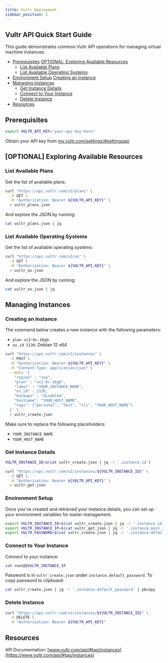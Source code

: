 ```yaml
---
title: Vultr Deployment
sidebar_position: 1
---
```


## Vultr API Quick Start Guide <!-- omit in toc -->

This guide demonstrates common Vultr API operations for managing virtual machine instances.

- [Prerequisites](#prerequisites)
  [OPTIONAL: Exploring Available Resources](#optional-exploring-available-resources)
  - [List Available Plans](#list-available-plans)
  - [List Available Operating Systems](#list-available-operating-systems)
- [Environment Setup](#environment-setup)
  [Creating an Instance](#managing-instances)
- [Managing Instances](#managing-instances)
  - [Get Instance Details](#get-instance-details)
  - [Connect to Your Instance](#connect-to-your-instance)
  - [Delete Instance](#delete-instance)
- [Resources](#resources)

## Prerequisites

```bash
export VULTR_API_KEY="your-api-key-here"
```

Obtain your API key from [my.vultr.com/settings/#settingsapi](https://my.vultr.com/settings/#settingsapi)

## [OPTIONAL] Exploring Available Resources

### List Available Plans

Get the list of available plans:

```bash
curl "https://api.vultr.com/v2/plans" \
  -X GET \
  -H "Authorization: Bearer ${VULTR_API_KEY}" \
  > vultr_plans.json
```

And explore the JSON by running:

```bash
cat vultr_plans.json | jq
```

### List Available Operating Systems

Get the list of available operating systems:

```bash
curl "https://api.vultr.com/v2/os" \
  -X GET \
  -H "Authorization: Bearer ${VULTR_API_KEY}" \
  > vultr_os.json
```

And explore the JSON by running:

```bash
cat vultr_os.json | jq
```

## Managing Instances

### Creating an Instance

The command below creates a new instance with the following parameters:

- `plan vc2-6c-16gb`:
- `os_id 2136`: Debian 12 x64

```bash
curl "https://api.vultr.com/v2/instances" \
  -X POST \
  -H "Authorization: Bearer ${VULTR_API_KEY}" \
  -H "Content-Type: application/json" \
  --data '{
    "region" : "sea",
    "plan" : "vc2-6c-16gb",
    "label" : "YOUR_INSTANCE_NAME",
    "os_id" : 2136,
    "backups" : "disabled",
    "hostname": "YOUR_HOST_NAME",
    "tags": ["personal", "test", "cli", "YOUR_HOST_NAME"]
  }' \
  > vultr_create.json
```

Make sure to replace the following placeholders:

- `YOUR_INSTANCE_NAME`
- `YOUR_HOST_NAME`

### Get Instance Details

```bash
VULTR_INSTANCE_ID=$(cat vultr_create.json | jq -r '.instance.id')

curl "https://api.vultr.com/v2/instances/${VULTR_INSTANCE_ID}" \
  -X GET \
  -H "Authorization: Bearer ${VULTR_API_KEY}" \
  > vultr_get.json
```

### Environment Setup

Once you've created and retrieved your instance details, you can set up your environment variables for easier management.

```bash
export VULTR_INSTANCE_ID=$(cat vultr_create.json | jq -r '.instance.id')
export VULTR_INSTANCE_IP=$(cat vultr_get.json | jq -r '.instance.main_ip')
export VULTR_PASSWORD=$(cat vultr_create.json | jq -r '.instance.default_password')
```

### Connect to Your Instance

Connect to your instance:

```bash
ssh root@$VULTR_INSTANCE_IP
```

Password is in `vultr_create.json` under `instance.default_password`. To copy password to clipboard:

```bash
cat vultr_create.json | jq -r '.instance.default_password' | pbcopy
```

### Delete Instance

```bash
curl "https://api.vultr.com/v2/instances/${VULTR_INSTANCE_ID}" \
  -X DELETE \
  -H "Authorization: Bearer ${VULTR_API_KEY}"
```

## Resources

API Documentation: [www.vultr.com/api/#tag/instances](https://www.vultr.com/api/#tag/instances)
